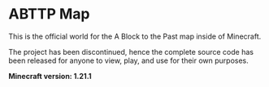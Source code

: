 # ABTTP Map
This is the official world for the A Block to the Past map inside of Minecraft.

The project has been discontinued, hence the complete source code has been released for anyone to view, play, and use for their own purposes.

**Minecraft version: 1.21.1**
